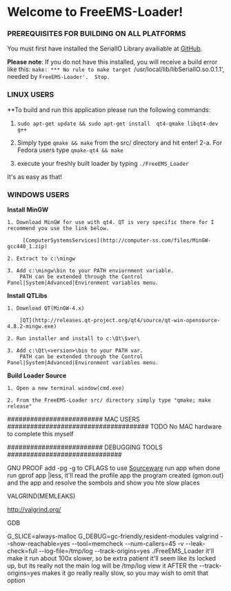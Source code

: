 # Welcome to FreeEMS-Loader!

### PREREQUISITES FOR BUILDING ON ALL PLATFORMS

You must first have installed the SerialIO Library availiable at
[GitHub](https://github.com/seank/FreeEMS-SerialIO).

**Please note**: If you do not have this installed, you will receive a build error like this:
`make: *** No rule to make target `/usr/local/lib/libSerialIO.so.0.1.1', needed by `FreeEMS-Loader'.  Stop.`


### LINUX USERS

**To build and run this application please run the following commands:

1. `sudo apt-get update && sudo apt-get install  qt4-qmake libqt4-dev g++`

2. Simply type `qmake && make` from the src/ directory and hit enter!
	2-a. For Fedora users type `qmake-qt4 && make`

3. execute your freshly built loader by typing `./FreeEMS_Loader`

It's as easy as that!

### WINDOWS USERS
**Install MinGW**

	1. Download MinGW for use with qt4. QT is very specific there for I recommend you use the link below.

		 [ComputerSystemsServices](http://computer-ss.com/files/MinGW-gcc440_1.zip)

	2. Extract to c:\mingw

	3. Add c:\mingw\bin to your PATH enviornment variable.
		PATH can be extended through the Control Panel|System|Advanced|Environment variables menu.

**Install QTLibs**

	1. Download QT(MinGW-4.x)

		[QT](http://releases.qt-project.org/qt4/source/qt-win-opensource-4.8.2-mingw.exe)

	2. Run installer and install to c:\Qt\$ver\

	3. Add c:\Qt\<version>\bin to your PATH var.
		PATH can be extended through the Control Panel|System|Advanced|Environment variables menu.

**Build Loader Source**
	
	1. Open a new terminal window(cmd.exe)

	2. From the FreeEMS-Loader src/ directory simply type "qmake; make release"

######################### MAC USERS #####################################
TODO
No MAC hardware to complete this myself




######################### DEBUGGING TOOLS ##############################

GNU PROOF
add -pg -g  to CFLAGS to use [Sourceware](http://sourceware.org/binutils/docs/gprof/)
run app
when done run gprof app |less,  it'll read the profile app the program created (gmon.out) and the app and resolve the sombols and show you hte slow places

VALGRIND(MEMLEAKS)

http://valgrind.org/

GDB


 G_SLICE=always-malloc G_DEBUG=gc-friendly,resident-modules valgrind --show-reachable=yes --tool=memcheck --num-callers=45 -v --leak-check=full --log-file=/tmp/log  --track-origins=yes ./FreeEMS_Loader
 it'll make it run about 100x slower,  so be extra patient
 it'll seem like its locked up,  but its really not
 the main log will be /tmp/log
 view it AFTER 
 the  --track-origins=yes   makes it go really really slow,  so you may wish to omit that option

